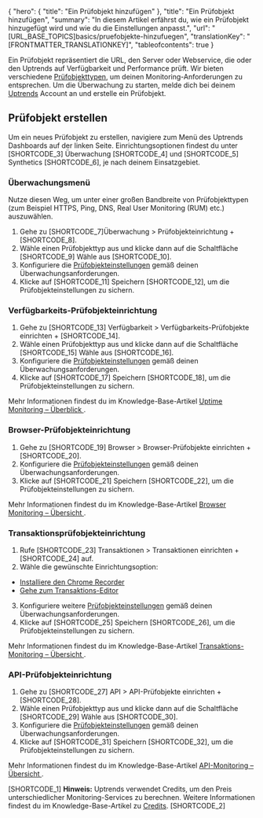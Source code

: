 {
  "hero": {
    "title": "Ein Prüfobjekt hinzufügen"
  },
  "title": "Ein Prüfobjekt hinzufügen",
  "summary": "In diesem Artikel erfährst du, wie ein Prüfobjekt hinzugefügt wird und wie du die Einstellungen anpasst.",
  "url": "[URL_BASE_TOPICS]basics/pruefobjekte-hinzufuegen",
  "translationKey": "[FRONTMATTER_TRANSLATIONKEY]",
  "tableofcontents": true
}

Ein Prüfobjekt repräsentiert die URL, den Server oder Webservice, die oder den Uptrends auf Verfügbarkeit und Performance prüft. Wir bieten verschiedene [Prüfobjekttypen]([LINK_URL_1]), um deinen Monitoring-Anforderungen zu entsprechen. Um die Überwachung zu starten, melde dich bei deinem [Uptrends]([LINK_URL_2]) Account an und erstelle ein Prüfobjekt.

## Prüfobjekt erstellen

Um ein neues Prüfobjekt zu erstellen, navigiere zum Menü des Uptrends Dashboards auf der linken Seite. Einrichtungsoptionen findest du unter [SHORTCODE_3] Überwachung [SHORTCODE_4] und [SHORTCODE_5] Synthetics [SHORTCODE_6], je nach deinem Einsatzgebiet.

### Überwachungsmenü

Nutze diesen Weg, um unter einer großen Bandbreite von Prüfobjekttypen (zum Beispiel HTTPS, Ping, DNS, Real User Monitoring (RUM) etc.) auszuwählen.

1. Gehe zu [SHORTCODE_7]Überwachung > Prüfobjekteinrichtung + [SHORTCODE_8].
2. Wähle einen Prüfobjekttyp aus und klicke dann auf die Schaltfläche [SHORTCODE_9] Wähle aus [SHORTCODE_10].
3. Konfiguriere die [Prüfobjekteinstellungen]([LINK_URL_3]) gemäß deinen Überwachungsanforderungen.
4. Klicke auf [SHORTCODE_11] Speichern [SHORTCODE_12], um die Prüfobjekteinstellungen zu sichern.

### Verfügbarkeits-Prüfobjekteinrichtung

1. Gehe zu [SHORTCODE_13] Verfügbarkeit > Verfügbarkeits-Prüfobjekte einrichten + [SHORTCODE_14].
2. Wähle einen Prüfobjekttyp aus und klicke dann auf die Schaltfläche [SHORTCODE_15] Wähle aus [SHORTCODE_16].
3. Konfiguriere die [Prüfobjekteinstellungen]([LINK_URL_4]) gemäß deinen Überwachungsanforderungen.
4. Klicke auf [SHORTCODE_17] Speichern [SHORTCODE_18], um die Prüfobjekteinstellungen zu sichern.

Mehr Informationen findest du im Knowledge-Base-Artikel [Uptime Monitoring – Überblick
]([LINK_URL_5]).

### Browser-Prüfobjekteinrichtung

1. Gehe zu [SHORTCODE_19] Browser > Browser-Prüfobjekte einrichten + [SHORTCODE_20].
2. Konfiguriere die [Prüfobjekteinstellungen]([LINK_URL_6]) gemäß deinen Überwachungsanforderungen.
3. Klicke auf [SHORTCODE_21] Speichern [SHORTCODE_22], um die Prüfobjekteinstellungen zu sichern.

Mehr Informationen findest du im Knowledge-Base-Artikel [Browser Monitoring – Übersicht
]([LINK_URL_7]).

### Transaktionsprüfobjekteinrichtung

1. Rufe [SHORTCODE_23] Transaktionen > Transaktionen einrichten + [SHORTCODE_24] auf.
2. Wähle die gewünschte Einrichtungsoption:

- [Installiere den Chrome Recorder]([LINK_URL_8])
- [Gehe zum Transaktions-Editor]([LINK_URL_9])

3. Konfiguriere weitere [Prüfobjekteinstellungen]([LINK_URL_10]) gemäß deinen Überwachungsanforderungen.
4. Klicke auf [SHORTCODE_25] Speichern [SHORTCODE_26], um die Prüfobjekteinstellungen zu sichern.

Mehr Informationen findest du im Knowledge-Base-Artikel [Transaktions-Monitoring – Übersicht
]([LINK_URL_11]).

### API-Prüfobjekteinrichtung

1. Gehe zu [SHORTCODE_27] API > API-Prüfobjekte einrichten + [SHORTCODE_28].
2. Wähle einen Prüfobjekttyp aus und klicke dann auf die Schaltfläche [SHORTCODE_29] Wähle aus [SHORTCODE_30].
3. Konfiguriere die [Prüfobjekteinstellungen]([LINK_URL_12]) gemäß deinen Überwachungsanforderungen.
4. Klicke auf [SHORTCODE_31] Speichern [SHORTCODE_32], um die Prüfobjekteinstellungen zu sichern.

Mehr Informationen findest du im Knowledge-Base-Artikel [API-Monitoring – Übersicht
]([LINK_URL_13]).

[SHORTCODE_1] **Hinweis:** Uptrends verwendet Credits, um den Preis unterschiedlicher Monitoring-Services zu berechnen. Weitere Informationen findest du im Knowledge-Base-Artikel zu [Credits]([LINK_URL_14]). [SHORTCODE_2]